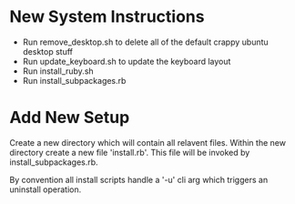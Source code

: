 # New System Instructions

* Run remove_desktop.sh to delete all of the default crappy ubuntu desktop stuff
* Run update_keyboard.sh to update the keyboard layout
* Run install_ruby.sh
* Run install_subpackages.rb

# Add New Setup

Create a new directory which will contain all relavent files.
Within the new directory create a new file 'install.rb'.
This file will be invoked by install_subpackages.rb.

By convention all install scripts handle a '-u' cli arg which triggers an uninstall operation.

